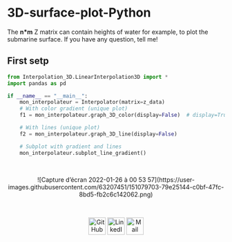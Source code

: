 # 3D-surface-plot-Python

The <b>n*m</b> Z matrix can contain heights of water for example, to plot the submarine surface.
If you have any question, tell me!

## First setp

```py
from Interpolation_3D.LinearInterpolation3D import *
import pandas as pd

if __name__ == "__main__":
    mon_interpolateur = Interpolator(matrix=z_data)
    # With color gradient (unique plot)
    f1 = mon_interpolateur.graph_3D_color(display=False)  # display=True to juste plot this figure

    # With lines (unique plot)
    f2 = mon_interpolateur.graph_3D_line(display=False)

    # Subplot with gradient and lines
    mon_interpolateur.subplot_line_gradient()

```

<br>
<p align="center">
![Capture d’écran 2022-01-26 à 00 53 57](https://user-images.githubusercontent.com/63207451/151079703-79e25144-c0bf-47fc-8bd5-fb2c6c142062.png)
</p>

<br/>

<p align="center">
  <a href="https://github.com/antonin-lfv" class="fancybox" ><img src="https://user-images.githubusercontent.com/63207451/97302854-e484da80-1859-11eb-9374-5b319ca51197.png" title="GitHub" width="40" height="40"></a>
  <a href="https://www.linkedin.com/in/antonin-lefevre-565b8b141" class="fancybox" ><img src="https://user-images.githubusercontent.com/63207451/97303444-b2c04380-185a-11eb-8cfc-864c33a64e4b.png" title="LinkedIn" width="40" height="40"></a>
  <a href="mailto:antoninlefevre45@icloud.com" class="fancybox" ><img src="https://user-images.githubusercontent.com/63207451/97303543-cec3e500-185a-11eb-8adc-c1364e2054a9.png" title="Mail" width="40" height="40"></a>
</p>
